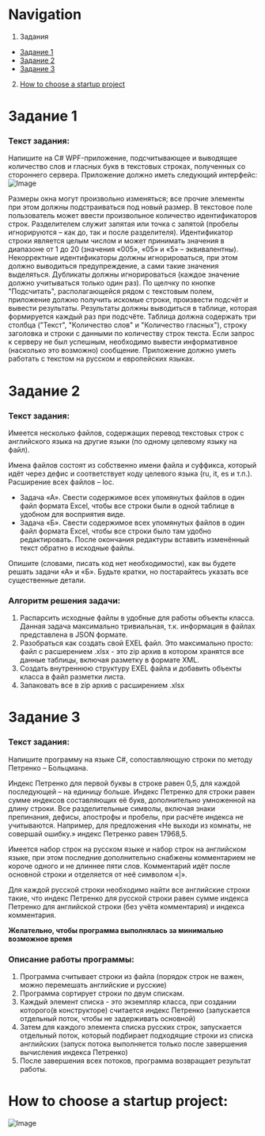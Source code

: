 # Navigation

1.  Задания
+ [Задание 1](#Task1)
+ [Задание 2](#Task2)
+ [Задание 3](#Task3)
2.  [How to choose a startup project](#StartupProj)


# <a name="Task1"></a> Задание 1
### Текст задания:

Напишите на C# WPF-приложение, подсчитывающее и выводящее количество слов и гласных букв в текстовых строках, полученных со стороннего сервера.
Приложение должно иметь следующий интерфейс: ![Image](https://github.com/duna-one/PicturesRepo/raw/master/interface_mockup_Task1.png)

Размеры окна могут произвольно изменяться; все прочие элементы при этом должны подстраиваться под новый размер.
В текстовое поле пользователь может ввести произвольное количество идентификаторов строк. Разделителем служит запятая или точка с запятой (пробелы игнорируются – как до, так и после разделителя). Идентификатор строки является целым числом и может принимать значения в диапазоне от 1 до 20 (значения «005», «05» и «5» – эквивалентны). Некорректные идентификаторы должны игнорироваться, при этом должно выводиться предупреждение, а сами такие значения выделяться. Дубликаты должны игнорироваться (каждое значение должно учитываться только один раз).
По щелчку по кнопке "Подсчитать", располагающейся рядом с текстовым полем, приложение должно получить искомые строки, произвести подсчёт и вывести результаты.
Результаты должны выводиться в таблице, которая формируется каждый раз при подсчёте. Таблица должна содержать три столбца ("Текст", "Количество слов" и "Количество гласных"), строку заголовка и строки с данными по количеству строк текста.
Если запрос к серверу не был успешным, необходимо вывести информативное (насколько это возможно) сообщение.
Приложение должно уметь работать с текстом на русском и европейских языках.

# <a name="Task2"></a> Задание 2
### Текст задания: 

Имеется несколько файлов, содержащих перевод текстовых строк с английского языка на другие языки (по одному целевому языку на файл).

Имена файлов состоят из собственно имени файла и суффикса, который идёт через дефис и соответствует коду целевого языка (ru, it, es и т.п.). Расширение всех файлов – loc.

+ Задача «А». Свести содержимое всех упомянутых файлов в один файл формата Excel, чтобы все строки были в одной таблице в удобном для восприятия виде.
+ Задача «Б». Свести содержимое всех упомянутых файлов в один файл формата Excel, чтобы все строки было там удобно редактировать. После окончания редактуры вставить изменённый текст обратно в исходные файлы.

Опишите (словами, писать код нет необходимости), как вы будете решать задачи «А» и «Б». Будьте кратки, но постарайтесь указать все существенные детали.

### Алгоритм решения задачи:

1.  Распарсить исходные файлы в удобные для работы объекты класса. Данная задача максимально тривиальная, т.к. информация в файлах представлена в JSON формате.
2.  Разобраться как создать свой EXEL файл. Это максимально просто: файл с расшерением .xlsx - это zip архив в котором хранятся все данные таблицы, включая разметку в формате XML.
3.  Создать внутреннюю структуру EXEL файла и добавить объекты класса в файл разметки листа.
4.  Запаковать все в zip архив с расширением .xlsx

# <a name="Task3"></a> Задание 3
### Текст задания:

Напишите программу на языке C#, сопоставляющую строки по методу Петренко – Больцмана.

Индекс Петренко для первой буквы в строке равен 0,5, для каждой последующей – на единицу больше. Индекс Петренко для строки равен сумме индексов составляющих её букв, дополнительно умноженной на длину строки. Все разделительные символы, включая знаки препинания, дефисы, апострофы и пробелы, при расчёте индекса не учитываются. Например, для предложения «Не выходи из комнаты, не совершай ошибку.» индекс Петренко равен 17968,5.

Имеется набор строк на русском языке и набор строк на английском языке, при этом последние дополнительно снабжены комментарием не короче одного и не длиннее пяти слов. Комментарий идёт после основной строки и отделяется от неё символом «|».

Для каждой русской строки необходимо найти все английские строки такие, что индекс Петренко для русской строки равен сумме индекса Петренко для английской строки (без учёта комментария) и индекса комментария.

**Желательно, чтобы программа выполнялась за минимально возможное время**

### Описание работы программы:

1.  Программа считывает строки из файла (порядок строк не важен, можно перемешать английские и русские)
2.  Программа сортирует строки по двум спискам.
3.  Каждый элемент списка - это экземпляр класса, при создании которого(в конструкторе) считается индекс Петренко (запускается отдельный поток, чтобы не задерживать основной)
4.  Затем для каждого элемента списка русских строк, запускается отдельный поток, который подбирает подходящие строки из списка английских (запуск потока выполняется только после завершения вычисления индекса Петренко)
5.  После завершения всех потоков, программа возвращает результат работы.

# <a name="StartupProj"></a> How to choose a startup project:
![Image](https://github.com/duna-one/PicturesRepo/raw/master/TaskChoose.gif)
